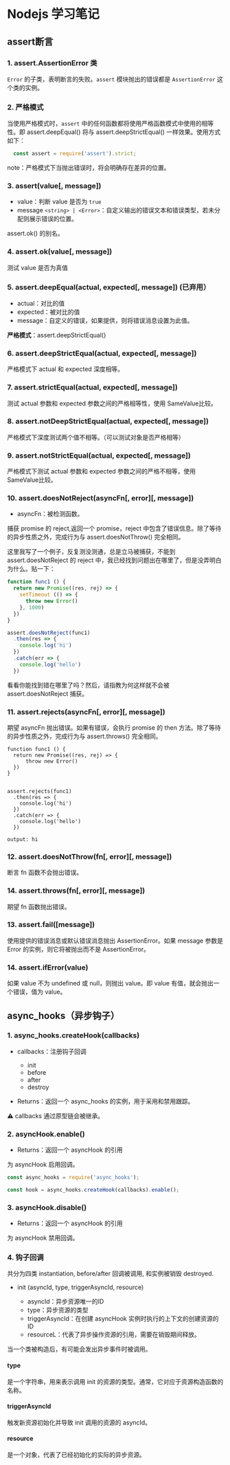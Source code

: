 # Nodejs 学习笔记

## assert断言

### 1. assert.AssertionError 类

`Error` 的子类，表明断言的失败。`assert` 模块抛出的错误都是 `AssertionError` 这个类的实例。

### 2. 严格模式

当使用严格模式时，`assert` 中的任何函数都将使用严格函数模式中使用的相等性。即 assert.deepEqual() 将与 assert.deepStrictEqual() 一样效果。使用方式如下：

```js
  const assert = require('assert').strict;
```

note：严格模式下当抛出错误时，将会明确存在差异的位置。

### 3. assert(value[, message])

* value：判断 value 是否为 `true`
* message `<string> | <Error>`：自定义输出的错误文本和错误类型，若未分配则展示错误的位置。

assert.ok() 的别名。

### 4. assert.ok(value[, message])

测试 value 是否为真值

### 5. assert.deepEqual(actual, expected[, message]) (已弃用）

* actual：对比的值
* expected：被对比的值
* message：自定义的错误，如果提供，则将错误消息设置为此值。

**严格模式**：assert.deepStrictEqual()

### 6. assert.deepStrictEqual(actual, expected[, message])

严格模式下 actual 和 expected 深度相等。

### 7. assert.strictEqual(actual, expected[, message])

测试 actual 参数和 expected 参数之间的严格相等性，使用 SameValue比较。

### 8. assert.notDeepStrictEqual(actual, expected[, message])

严格模式下深度测试两个值不相等。（可以测试对象是否严格相等）

### 9. assert.notStrictEqual(actual, expected[, message])

严格模式下测试 actual 参数和 expected 参数之间的严格不相等，使用 SameValue比较。

### 10. assert.doesNotReject(asyncFn[, error][, message])

* asyncFn：被检测函数。

捕获 promise 的 reject,返回一个 promise，reject 中包含了错误信息。除了等待的异步性质之外，完成行为与 assert.doesNotThrow() 完全相同。

这里我写了一个例子，反复测没测通，总是立马被捕获，不能到 assert.doesNotReject 的 reject 中，我已经找到问题出在哪里了，但是没弄明白为什么。贴一下：

```js
function func1 () {
  return new Promise((res, rej) => {
    setTimeout (() => {
      throw new Error()
    }, 1000)
  })
}

assert.doesNotReject(func1)
  .then(res => {
    console.log('hi')
  })
  .catch(err => {
    console.log('hello')
  })
```

看看你能找到错在哪里了吗？然后，请指教为何这样就不会被 assert.doesNotReject 捕获。

### 11. assert.rejects(asyncFn[, error][, message])

期望 asyncFn 抛出错误。如果有错误，会执行 promise 的 then 方法。除了等待的异步性质之外，完成行为与 assert.throws() 完全相同。

```
function func1 () {
  return new Promise((res, rej) => {
      throw new Error()
  })
}


assert.rejects(func1)
  .then(res => {
    console.log('hi')
  })
  .catch(err => {
    console.log('hello')
  })
  
output: hi
```

### 12. assert.doesNotThrow(fn[, error][, message])

断言 fn 函数不会抛出错误。

### 14. assert.throws(fn[, error][, message])

期望 fn 函数抛出错误。

### 13. assert.fail([message])

使用提供的错误消息或默认错误消息抛出 AssertionError。如果 message 参数是 Error 的实例，则它将被抛出而不是 AssertionError。

### 14. assert.ifError(value)

如果 value 不为 undefined 或 null，则抛出 value。即 value 有值，就会抛出一个错误，值为 value。

## async_hooks（异步钩子）

### 1. async_hooks.createHook(callbacks)

* callbacks：注册钩子回调

    * init
    * before
    * after
    * destroy
    
* Returns：返回一个 async_hooks 的实例，用于采用和禁用跟踪。

⚠️ callbacks 通过原型链会被继承。

### 2. asyncHook.enable()

* Returns：返回一个 asyncHook 的引用

为 asyncHook 启用回调。

```js
const async_hooks = require('async_hooks');

const hook = async_hooks.createHook(callbacks).enable();
```

### 3. asyncHook.disable()

* Returns：返回一个 asyncHook 的引用

为 asyncHook 禁用回调。

### 4. 钩子回调

共分为四类 instantiation, before/after 回调被调用, 和实例被销毁 destroyed.

* init (asyncId, type, triggerAsyncId, resource)

    * asyncId：异步资源唯一的ID
    * type：异步资源的类型
    * triggerAsyncId：在创建 asyncHook 实例时执行的上下文的创建资源的ID
    * resourceL：代表了异步操作资源的引用，需要在销毁期间释放。
    
当一个类被构造后，有可能会发出异步事件时被调用。

#### type

是一个字符串，用来表示调用 init 的资源的类型。通常，它对应于资源构造函数的名称。

#### triggerAsyncId

触发新资源初始化并导致 init 调用的资源的 asyncId。

#### resource

是一个对象，代表了已经初始化的实际的异步资源。
